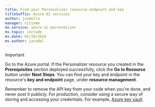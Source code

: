 ```yaml
---
title: Find your Personalizer resource endpoint and key
titleSuffix: Azure AI services
author: jcodella
manager: nitinme
ms.service: azure-ai-personalizer
ms.topic: include 
ms.date: 01/19/2024
ms.author: jacodel
---
```


> [!IMPORTANT]
> Go to the Azure portal. If the Personalizer resource you created in the **Prerequisites** section deployed successfully, click the **Go to Resource** button under **Next Steps**. You can find your key and endpoint in the resource's **key and endpoint** page, under **resource management**. 
>
> Remember to remove the API key from your code when you're done, and never post it publicly. For production, consider using a secure way of storing and accessing your credentials. For example, [Azure key vault](/azure/key-vault/general/apps-api-keys-secrets).
